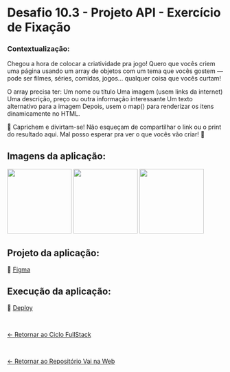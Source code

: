 # Desafio 10.3 - Projeto API - Exercício de Fixação

### Contextualização:

Chegou a hora de colocar a criatividade pra jogo! Quero que vocês criem uma página usando um array de objetos com um tema que vocês gostem — pode ser filmes, séries, comidas, jogos... qualquer coisa que vocês curtam! 

O array precisa ter:
Um nome ou título
Uma imagem (usem links da internet)
Uma descrição, preço ou outra informação interessante
Um texto alternativo para a imagem
Depois, usem o map() para renderizar os itens dinamicamente no HTML.

🚀 Caprichem e divirtam-se! Não esqueçam de compartilhar o link ou o print do resultado aqui. Mal posso esperar pra ver o que vocês vão criar! 🤩

## Imagens da aplicação:

<div align="left">
 <img src="https://i.imgur.com/KbDtMW3.png" height="150" />
 <img src="https://i.imgur.com/qPLqmjL.png" height="150" />
 <img src="https://i.imgur.com/fGCcCTx.png" height="150" />
</div>

## Projeto da aplicação:

📌 [Figma]()

## Execução da aplicação:

📌 [Deploy](https://vai-na-web-pokedex.vercel.app/)

 <br>
 
[<- Retornar ao Ciclo FullStack](https://github.com/GilvanPOliveira/VaiNaWeb/tree/main/CicloFullStack)

  <br>
  
[<- Retornar ao Repositório Vai na Web](https://github.com/GilvanPOliveira/VaiNaWeb)
